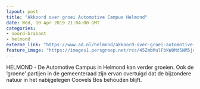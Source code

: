 ```yaml
---
layout: post
title: "Akkoord over groei Automotive Campus Helmond"
date: Wed, 10 Apr 2019 21:04:00 GMT
categories: 
- noord-brabant 
- helmond 
externe_link: "https://www.ad.nl/helmond/akkoord-over-groei-automotive-campus-helmond~a705168b/"
feature_image: "https://images1.persgroep.net/rcs/45ZmbMulFbkW0Md5NM5jcrt91O0/diocontent/101234647/_fitwidth/400/?appId=21791a8992982cd8da851550a453bd7f&quality=0.7"
---
```


HELMOND - De Automotive Campus in Helmond kan verder groeien. Ook de ‘groene’ partijen in de gemeenteraad zijn ervan overtuigd dat de bijzondere natuur in het nabijgelegen Coovels Bos behouden blijft.
